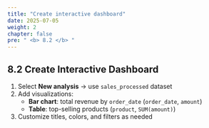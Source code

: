 ```yaml
---
title: "Create interactive dashboard"
date: 2025-07-05
weight: 2
chapter: false
pre: " <b> 8.2 </b> "
---
```


## 8.2 Create Interactive Dashboard

1. Select **New analysis** → use `sales_processed` dataset
2. Add visualizations:
   - **Bar chart**: total revenue by `order_date` (`order_date`, `amount`)
   - **Table**: top-selling products (`product`, `SUM(amount)`)
3. Customize titles, colors, and filters as needed
